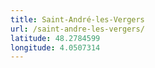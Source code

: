```yaml
---
title: Saint-André-les-Vergers
url: /saint-andre-les-vergers/
latitude: 48.2784599
longitude: 4.0507314
---
```

